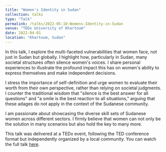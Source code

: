 ```yaml
---
title: "Women's Identity in Sudan"
collection: talks
type: "Talk"
permalink: /talks/2022-05-10-Womens-Identity-in-Sudan
venue: "TEDx University of Khartoum"
date: 2022-04-01
location: "Khartoum, Sudan"
---
```


In this talk, I explore the multi-faceted vulnerabilities that women face, not just in Sudan but globally. I highlight how, particularly in Sudan, many societal structures often silence women's voices. I share personal experiences to illustrate the profound impact this has on women's ability to express themselves and make independent decisions.

I stress the importance of self-definition and urge women to evaluate their worth from their own perspective, rather than relying on societal judgments. I counter the traditional wisdom that "silence is the best answer for all questions" and "a smile is the best reaction to all situations," arguing that these adages do not apply in the context of the Sudanese community.

I am passionate about showcasing the diverse skill sets of Sudanese women across different sectors. I firmly believe that women can not only be the solution in many scenarios but also hold the key to many more.

This talk was delivered at a TEDx event, following the TED conference format but independently organized by a local community. You can watch the full talk [here](https://www.youtube.com/watch?v=1pfWImQaf_g).
